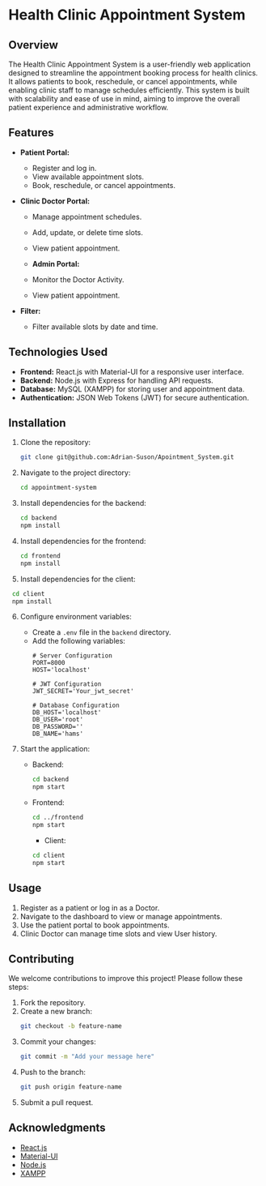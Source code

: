 # Health Clinic Appointment System

## Overview
The Health Clinic Appointment System is a user-friendly web application designed to streamline the appointment booking process for health clinics. It allows patients to book, reschedule, or cancel appointments, while enabling clinic staff to manage schedules efficiently. This system is built with scalability and ease of use in mind, aiming to improve the overall patient experience and administrative workflow.

## Features
- **Patient Portal:**
  - Register and log in.
  - View available appointment slots.
  - Book, reschedule, or cancel appointments.
  
- **Clinic Doctor Portal:**
  - Manage appointment schedules.
  - Add, update, or delete time slots.
  - View patient appointment.

  - **Admin Portal:**
  - Monitor the Doctor Activity.
  - View patient appointment.

- **Filter:**
  - Filter available slots by date and time.

## Technologies Used
- **Frontend:** React.js with Material-UI for a responsive user interface.
- **Backend:** Node.js with Express for handling API requests.
- **Database:** MySQL (XAMPP) for storing user and appointment data.
- **Authentication:** JSON Web Tokens (JWT) for secure authentication.

## Installation

1. Clone the repository:
   ```bash
   git clone git@github.com:Adrian-Suson/Apointment_System.git
   ```

2. Navigate to the project directory:
   ```bash
   cd appointment-system
   ```

3. Install dependencies for the backend:
   ```bash
   cd backend
   npm install
   ```

4. Install dependencies for the frontend:
   ```bash
   cd frontend
   npm install
   ```
5. Install dependencies for the client:
  ```bash
   cd client
   npm install
   ```

6. Configure environment variables:
   - Create a `.env` file in the `backend` directory.
   - Add the following variables:
     ```env
     # Server Configuration
     PORT=8000
     HOST='localhost'
     
     # JWT Configuration
     JWT_SECRET='Your_jwt_secret'
     
     # Database Configuration
     DB_HOST='localhost'
     DB_USER='root'
     DB_PASSWORD=''
     DB_NAME='hams'
     ```

6. Start the application:
   - Backend:
     ```bash
     cd backend
     npm start
     ```
   - Frontend:
     ```bash
     cd ../frontend
     npm start
     ```
     - Client:
     ```bash
     cd client
     npm start
     ```


## Usage
1. Register as a patient or log in as a Doctor.
2. Navigate to the dashboard to view or manage appointments.
3. Use the patient portal to book appointments.
4. Clinic Doctor can manage time slots and view User history.

## Contributing
We welcome contributions to improve this project! Please follow these steps:

1. Fork the repository.
2. Create a new branch:
   ```bash
   git checkout -b feature-name
   ```
3. Commit your changes:
   ```bash
   git commit -m "Add your message here"
   ```
4. Push to the branch:
   ```bash
   git push origin feature-name
   ```
5. Submit a pull request.


## Acknowledgments
- [React.js](https://reactjs.org/)
- [Material-UI](https://mui.com/)
- [Node.js](https://nodejs.org/)
- [XAMPP](https://www.apachefriends.org/)

